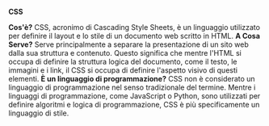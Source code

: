 **CSS**

**Cos'è?** CSS, acronimo di Cascading Style Sheets, è un linguaggio utilizzato per definire il layout e lo stile di un documento web scritto in HTML.
**A Cosa Serve?** Serve principalmente a separare la presentazione di un sito web dalla sua struttura e contenuto. Questo significa che mentre l'HTML si occupa di definire la struttura logica del documento, come il testo, le immagini e i link, il CSS si occupa di definire l'aspetto visivo di questi elementi.
**È un linguaggio di programmazione?** CSS non è considerato un linguaggio di programmazione nel senso tradizionale del termine. Mentre i linguaggi di programmazione, come JavaScript o Python, sono utilizzati per definire algoritmi e logica di programmazione, CSS è più specificamente un linguaggio di stile.
